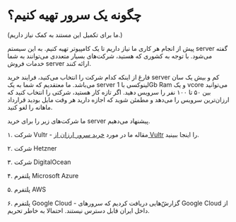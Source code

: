 # چگونه یک سرور تهیه کنیم؟

(ما برای تکمیل این مستند به کمک نیاز داریم.)

پیش از انجام هر کاری ما نیاز داریم تا یک کامپیوتر تهیه کنیم. به این سیستم server گفته می‌شود. با توجه به کشوری که هستید، شرکت‌های بسیار متعددی می‌توانند به شما خدمات فروش server ارائه کنند.

فارغ از اینکه کدام شرکت را انتخاب می‌کنید، فرایند خرید server کم و بیش یک سان می‌باشد. ما معتقدیم که شما به یک server لینوکسی با 1Gb Ram و یک vcore می‌توانید بین ۵۰ تا ۱۰۰ نفر را سرویس دهید. اگر تازه کار هستید، شرکتی را انتخاب کنید که ارزان‌ترین سرویس را می‌دهد و مطمئن شوید که اجازه دارید هر وقت مایل بودید قرارداد ماهانه را لغو کنید.

ما شرکت‌های زیر را برای خرید server پیشنهاد می‌دهیم.

۱. شرکت Vultr - مقاله ما در مورد [خرید سرور ارزان از Vultr](https://github.com/iranxray/hope/blob/main/buy-server-vultr.md) را اینجا ببینید.

۲. شرکت Hetzner

۳. شرکت DigitalOcean

۴. پلتفرم Microsoft Azure

۵. پلتفرم AWS

۶. پلتفرم Google Cloud - گزارش‌ّ‌هایی دریافت کردیم که سرور‌های Google Cloud از داخل ایران قابل دسترس نیستند. احتمالا به خاطر تحریم.

